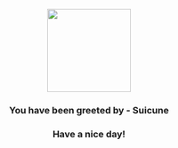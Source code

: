 <p align="center">
            <img src="https://raw.githubusercontent.com/PokeAPI/sprites/master/sprites/pokemon/245.png" width="150" height="150">
          </p>
          <h3 align="center">You have been greeted by - <b>Suicune</b></h3>
          <h3 align="center">Have a nice day!</h3>
        